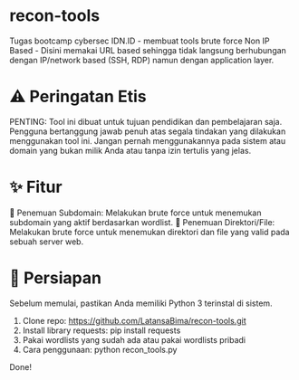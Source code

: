 # recon-tools
Tugas bootcamp cybersec IDN.ID - membuat tools brute force Non IP Based - Disini memakai URL based sehingga tidak langsung berhubungan dengan IP/network based (SSH, RDP) namun dengan application layer.

# ⚠️ Peringatan Etis
PENTING: Tool ini dibuat untuk tujuan pendidikan dan pembelajaran saja. Pengguna bertanggung jawab penuh atas segala tindakan yang dilakukan menggunakan tool ini. Jangan pernah menggunakannya pada sistem atau domain yang bukan milik Anda atau tanpa izin tertulis yang jelas.

# ✨ Fitur
🔎 Penemuan Subdomain: Melakukan brute force untuk menemukan subdomain yang aktif berdasarkan wordlist.
📂 Penemuan Direktori/File: Melakukan brute force untuk menemukan direktori dan file yang valid pada sebuah server web.

# 🚀 Persiapan
Sebelum memulai, pastikan Anda memiliki Python 3 terinstal di sistem.
1. Clone repo: https://github.com/LatansaBima/recon-tools.git
2. Install library requests: pip install requests
3. Pakai wordlists yang sudah ada atau pakai wordlists pribadi
4. Cara penggunaan: python recon_tools.py

Done!